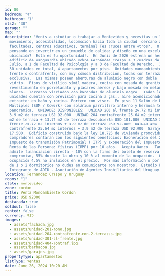 ```yaml
---
id: 80
bedroom: "0"
bathroom: "1"
mts2: "30"
garage: ""
map: ""
description: "Venís a estudiar o trabajar a Montevideo y necesitas un lugar con
  movimiento, accesibilidad, locomoción hacia toda la ciudad, cercano a
  facultades, centros educativos, terminal Tes Cruces entre otros?.  O estas
  pensando en invertir en un inmueble de calidad y diseño en una excelente
  ubicación?  Esta es tu oportunidad!.  En Junio de 2026 estrena un hermoso
  edificio de vanguardia ubicado sobre Fernández Crespo a 3 cuadras de 18 de
  Julio, a 1 de Facultad de Psicología y a 3 de Facultad de Derecho.  11 pisos,
  30 unidades en total, 4 apartamentos por piso.  Unidades monoambiente al
  frente o contrafrente, con muy cómoda distribución, todas con terraza
  exclusiva.  Las mismas poseen aberturas de aluminio negro con doble
  vidrio.  Pisos de vinílico símil madera, cocina con mesada de granito,
  revestimiento en porcelanato y placares aéreos y bajo mesada en melamínico
  blanco.  Terrazas vidriadas con barandas de aluminio negro.  Todas las
  unidades cuentan con previsión para cocina a gas., aire acondicionado,
  extractor en baño y cocina. Portero con visor.  En piso 11 Salón de Usos
  Múltiples (SUM / Cowork) con solárium parrillero interno y hermosa terraza
  panorámica.  UNIDADES DISPONIBLES:  UNIDAD 201 al frente 26.72 m2 internos +
  3.9 m2 de terraza USD 92.000  UNIDAD 204 contrafrente 25.64 m2 internos + 3.9
  m2 de terraza + 13.75 m2 de terraza descubierta USD 101.000  UNIDAD 301 al
  frente 26.72 m2 internos + 3.9 m2 de terraza USD 92.000  UNIDAD 404
  contrafrente 25.64 m2 internos + 3.9 m2 de terraza USD 92.000  Garajes USD
  17.500.  Edificio construido bajo la ley 18.795 de vivienda promovida.  Los
  compradores contaran con los siguientes beneficios: Exoneración del 2 % de
  Impuesto de transmisión Patrimonial ( ITP) y exoneración del Impuesto a la
  Renta de las Personas físicas (IRPF) por 10 años.  Acepta Banco.  También
  admite financiación directa - 10% con la firma del boleto de reserva, 25% al
  compromiso, 55% durante la obra y 10 % al momento de la ocupación.  Gastos de
  ocupación 4.5% no incluidos en el precio.  Por mas información o por unidades
  de 1 o 2 dormitorios no dudes en comunicarte con nosotros.  Estudio Florida -
  Integrante de ADIU - Asociación de Agentes Inmobiliarios del Uruguay."
location: Fernandez Crespo y Uruguay
rooms: "1"
state: montevideo
zone: cordon
title: Venta Monoambiente Cordon
price: USD 92000
destacada: true
soldout: false
rented: false
currency: U$S
images:
  - assets/fachada.jpg
  - assets/unidad-201-mono.jpg
  - assets/unidad-204-contrafrente-con-2-terrazas.jpg
  - assets/unidad-301-al-frente.jpg
  - assets/unidad-404-contraf.jpg
  - assets/barbacoa.jpg
  - assets/garajes.jpg
propertyType: apartamentos
listType: ventas
date: June 26, 2024 10:20 AM
---
```

